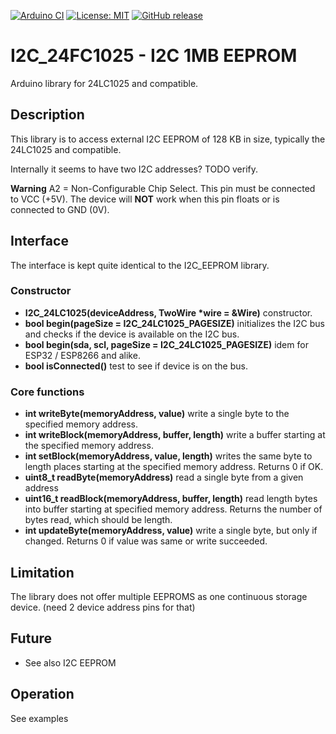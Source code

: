 
[![Arduino CI](https://github.com/RobTillaart/I2C_24LC1025/workflows/Arduino%20CI/badge.svg)](https://github.com/marketplace/actions/arduino_ci)
[![License: MIT](https://img.shields.io/badge/license-MIT-green.svg)](https://github.com/RobTillaart/I2C_24LC1025/blob/master/LICENSE)
[![GitHub release](https://img.shields.io/github/release/RobTillaart/I2C_24LC1025.svg?maxAge=3600)](https://github.com/RobTillaart/I2C_24LC1025/releases)


# I2C_24FC1025 - I2C 1MB EEPROM

Arduino library for 24LC1025 and compatible.


## Description

This library is to access external I2C EEPROM of 128 KB in size, 
typically the 24LC1025 and compatible.

Internally it seems to have two I2C addresses? TODO verify.

**Warning**
A2 = Non-Configurable Chip Select.
This pin must be connected to VCC (+5V). 
The device will **NOT** work when this pin floats or is connected to GND (0V).


## Interface

The interface is kept quite identical to the I2C_EEPROM library.


### Constructor

- **I2C_24LC1025(deviceAddress, TwoWire \*wire = &Wire)** constructor.
- **bool begin(pageSize = I2C_24LC1025_PAGESIZE)** initializes the I2C bus and checks if the device is available on the I2C bus.
- **bool begin(sda, scl, pageSize = I2C_24LC1025_PAGESIZE)** idem for ESP32 / ESP8266 and alike.
- **bool isConnected()** test to see if device is on the bus.


### Core functions

- **int writeByte(memoryAddress, value)** write a single byte to the specified memory address.
- **int writeBlock(memoryAddress, buffer, length)** write a buffer starting at the specified memory address. 
- **int setBlock(memoryAddress, value, length)** writes the same byte to length places starting at the specified memory address. Returns 0 if OK.
- **uint8_t readByte(memoryAddress)** read a single byte from a given address
- **uint16_t readBlock(memoryAddress, buffer, length)** read length bytes into buffer starting at specified memory address. Returns the number of bytes read, which should be length.
- **int updateByte(memoryAddress, value)** write a single byte, but only if changed. Returns 0 if value was same or write succeeded.


## Limitation

The library does not offer multiple EEPROMS as one continuous storage device.
(need 2 device address pins for that)


## Future

- See also I2C EEPROM

## Operation

See examples


